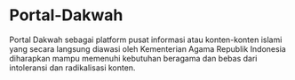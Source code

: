 # Portal-Dakwah
Portal Dakwah sebagai platform pusat informasi atau konten-konten islami yang secara langsung diawasi oleh Kementerian Agama Republik Indonesia diharapkan mampu memenuhi kebutuhan beragama dan bebas dari intoleransi dan radikalisasi konten.
